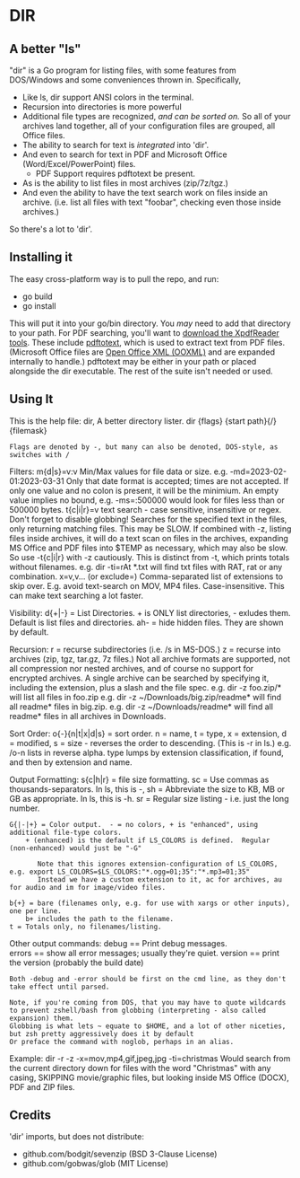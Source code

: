 # DIR
## A better "ls"
"dir" is a Go program for listing files, with some features from DOS/Windows and some conveniences thrown in.  Specifically, 

 - Like ls, dir support ANSI colors in the terminal.
 - Recursion into directories is more powerful
 - Additional file types are recognized, *and can be sorted on.*  So all of your archives land together, all of your configuration files are grouped, all Office files.
 - The ability to search for text is *integrated* into 'dir'.
 - And even to search for text in PDF and Microsoft Office (Word/Excel/PowerPoint) files.
	 - PDF Support requires pdftotext be present.
 - As is the ability to list files in most archives (zip/7z/tgz.)
 - And even the ability to have the text search work on files inside an archive.  (i.e. list all files with text "foobar", checking even those inside archives.)

So there's a lot to 'dir'.
## Installing it
The easy cross-platform way is to pull the repo, and run:
* go build
* go install

This will put it into your go/bin directory.  You *may* need to add that directory to your path.
For PDF searching, you'll want to [download the XpdfReader tools](https://www.xpdfreader.com/download.html).  These include [pdftotext](https://www.xpdfreader.com/pdftotext-man.html), which is used to extract text from PDF files.  (Microsoft Office files are [Open Office XML (OOXML)](https://en.wikipedia.org/wiki/Office_Open_XML) and are expanded internally to handle.)
pdftotext may be either in your path or placed alongside the dir executable.  The rest of the suite isn't needed or used.
## Using It
This is the help file:
dir, A better directory lister.
    dir {flags} {start path}{/}{filemask}

    Flags are denoted by -, but many can also be denoted, DOS-style, as switches with /

Filters:
    m{d|s}=v:v  Min/Max values for file data or size.  e.g. -md=2023-02-01:2023-03-31
        Only that date format is accepted; times are not accepted.
        If only one value and no colon is present, it will be the minimium.
        An empty value implies no bound, e.g. -ms=:500000 would look for files less than or 500000 bytes.
    t{c|i|r}=v text search - case sensitive, insensitive or regex.  Don't forget to disable globbing!
        Searches for the specified text in the files, only returning matching files.  This may be SLOW.
        If combined with -z, listing files inside archives, it will do a text scan on files in the archives,
        expanding MS Office and PDF files into $TEMP as necessary, which may also be slow.  
        So use -t{c|i|r} with -z cautiously.
        This is distinct from -t, which prints totals without filenames.
        e.g. dir -ti=rAt *.txt will find txt files with RAT, rat or any combination.
    x=v,v... (or exclude=) Comma-separated list of extensions to skip over.  E.g. avoid text-search on 
        MOV, MP4 files.  Case-insensitive.  This can make text searching a lot faster.

Visibility:
    d{+|-} = List Directories.  + is ONLY list directories, - exludes them.  Default is list files and directories.
    ah- = hide hidden files.  They are shown by default.

Recursion:
    r = recurse subdirectories (i.e. /s in MS-DOS.)
    z = recurse into archives (zip, tgz, tar.gz, 7z files.)  Not all archive formats are supported, 
        not all compression nor nested archives, and of course no support for encrypted archives.
        A single archive can be searched by specifying it, including the extension, plus a slash and the 
        file spec.
        e.g. dir -z foo.zip/* will list all files in foo.zip
        e.g. dir -z ~/Downloads/big.zip/readme* will find all readme* files in big.zip.
        e.g. dir -z ~/Downloads/readme*  will find all readme* files in all archives in Downloads.

Sort Order:
    o{-}{n|t|x|d|s} = sort order.  n = name, t = type, x = extension, d = modified, s = size
        - reverses the order to descending.  (This is -r in ls.)
        e.g. /o-n lists in reverse alpha.
        type lumps by extension classification, if found, and then by extension and name.

Output Formatting:
    s{c|h|r} = file size formatting.
        sc = Use commas as thousands-separators.  In ls, this is -,
        sh = Abbreviate the size to KB, MB or GB as appropriate.  In ls, this is -h.
        sr = Regular size listing - i.e. just the long number.

    G{|-|+} = Color output.  - = no colors, + is "enhanced", using additional file-type colors.
        + (enhanced) is the default if LS_COLORS is defined.  Regular (non-enhanced) would just be "-G"
           
           Note that this ignores extension-configuration of LS_COLORS, e.g. export LS_COLORS=$LS_COLORS:"*.ogg=01;35":"*.mp3=01;35"
           Instead we have a custom extension to it, ac for archives, au for audio and im for image/video files.

    b{+} = bare (filenames only, e.g. for use with xargs or other inputs), one per line.  
        b+ includes the path to the filename.
    t = Totals only, no filenames/listing.


Other output commands:
    debug == Print debug messages.    
    errors == show all error messages; usually they're quiet.
    version == print the version (probably the build date)

    Both -debug and -error should be first on the cmd line, as they don't take effect until parsed.

    Note, if you're coming from DOS, that you may have to quote wildcards to prevent zshell/bash from globbing (interpreting - also called expansion) them.
    Globbing is what lets ~ equate to $HOME, and a lot of other niceties, but zsh pretty aggressively does it by default
    Or preface the command with noglob, perhaps in an alias.  

Example:
    dir -r -z -x=mov,mp4,gif,jpeg,jpg -ti=christmas
        Would search from the current directory down for files with the word "Christmas" with any casing, SKIPPING movie/graphic files,
        but looking inside MS Office (DOCX), PDF and ZIP files.    
## Credits
'dir' imports, but does not distribute:
*  github.com/bodgit/sevenzip (BSD 3-Clause License)
* github.com/gobwas/glob (MIT License)
